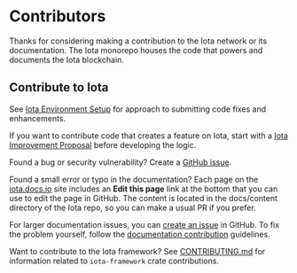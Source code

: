 # Contributors

Thanks for considering making a contribution to the Iota network or its documentation. The Iota monorepo houses the code that powers and documents the Iota blockchain. 

## Contribute to Iota

See [Iota Environment Setup](https://github.com/iotaledger/iota/blob/main/docs/content/guides/developer/getting-started/iota-environment.mdx) for approach to submitting code fixes and enhancements.

If you want to contribute code that creates a feature on Iota, start with a [Iota Improvement Proposal](https://github.com/iota-foundation/sips/tree/main) before developing the logic.

Found a bug or security vulnerability? Create a [GitHub issue](https://github.com/iotaledger/iota/issues/new/choose). 

Found a small error or typo in the documentation? Each page on the [iota.docs.io](https://iota.docs.io) site includes an **Edit this page** link at the bottom that you can use to edit the page in GitHub. The content is located in the docs/content directory of the Iota repo, so you can make a usual PR if you prefer. 

For larger documentation issues, you can [create an issue](https://github.com/iotaledger/iota/issues/new/choose) in GitHub. To fix the problem yourself, follow the [documentation contribution](./docs/content/references/contribute/contribution-process.mdx) guidelines.

Want to contribute to the Iota framework? See [CONTRIBUTING.md](https://github.com/iotaledger/iota/blob/main/crates/iota-framework/CONTRIBUTING.md) for information related to `iota-framework` crate contributions.
